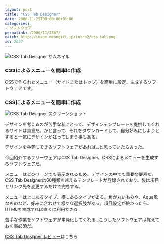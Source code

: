 ```yaml
---
layout: post
title: "CSS Tab Designer"
date: 2006-11-25T09:00:00+09:00
categories:
- ソフトウェア
permalink: /2006/11/2867/
catch: http://image.moongift.jp/intro2/css_tab.png
id: 2857
---
```

 ![CSS Tab Designer サムネイル](http://image.moongift.jp/intro2/css_tab.t.png "CSS Tab Designer サムネイル")
  

### CSSによるメニューを簡単に作成
  
CSSで作られたメニュー（サイドまたはトップ）を簡単に設定、生成するソフトウェアです。  
<!--more-->  

### CSSによるメニューを簡単に作成
  

![CSS Tab Designer スクリーンショット](http://image.moongift.jp/intro2/css_tab.png "CSS Tab Designer スクリーンショット")

  

デザインを考えるのが苦手な私にとって、デザインテンプレートを提供してくれるサイトは貴重だ。かと言って、それをダウンロードして、自分好みにしようとすると一気にデザインが狂ってしまう事もある。

  

デザインを手軽にできるソフトウェアがあれば…と思っていたらあった。

  

今回紹介するフリーウェアはCSS Tab Designer、CSSによるメニューを生成するソフトウェアだ。

  

メニューはどのページでも表示されるため、デザインの中でも重要な要素だ。CSS Tab Designerは60種類を越えるテンプレートが登録されており、後は項目とリンク先を変更するだけで完成する。

  

メニューは上にあるタイプ、横にあるタイプがある。角が丸いものや、Aqua風なものなど、好みに合わせて様々な選択肢がある。項目設定が終わったら、HTMLを生成すれば直ぐに利用できる。

  

苦手な作業をソフトウェアが単純化してくれる…こうしたソフトウェアは覚えておく事必須だ。

  

[CSS Tab Designer レビュー](http://fw.moongift.jp/review/i-2868.html)はこちら


